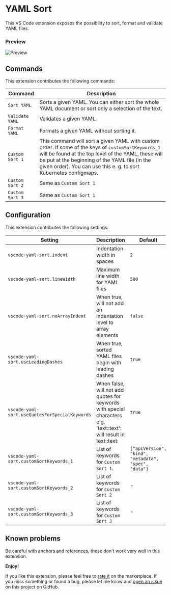 # YAML Sort
This VS Code extension exposes the possibility to sort, format and validate YAML files.

### Preview
![Preview](images/preview.gif)

## Commands
This extension contributes the following commands:

| Command                                        | Description                                                                                           |
|------------------------------------------------|-------------------------------------------------------------------------------------------------------|
| `Sort YAML`                                    | Sorts a given YAML. You can either sort the whole YAML document or sort only a selection of the text. |
| `Validate YAML`                                | Validates a given YAML.                                                                               |
| `Format YAML`                                  | Formats a given YAML without sorting it.                                                              |
| `Custom Sort 1`                                | This command will sort a given YAML with custom order. If some of the keys of `customSortKeywords_1` will be found at the top level of the YAML, these will be put at the beginning of the YAML file (in the given order). You can use this e. g. to sort Kubernetes configmaps. |
| `Custom Sort 2`                                | Same as `Custom Sort 1`                                                                               |
| `Custom Sort 3`                                | Same as `Custom Sort 1`                                                                               |


## Configuration
This extension contributes the following settings:

| Setting                                        | Description                                                                                                        | Default |
|------------------------------------------------|------------------------------------------------------------------------------------------------------------------- | ------- |
| `vscode-yaml-sort.indent`                      | Indentation width in spaces                                                                                        | `2`     |
| `vscode-yaml-sort.lineWidth`                   | Maximum line width for YAML files                                                                                  | `500`   |
| `vscode-yaml-sort.noArrayIndent`               | When true, will not add an indentation level to array elements                                                     | `false` |
| `vscode-yaml-sort.useLeadingDashes`            | When true, sorted YAML files begin with leading dashes                                                             | `true`  |
| `vscode-yaml-sort.useQuotesForSpecialKeywords` | When false, will not add quotes for keywords with special characters e.g. 'text::text': will result in text::text: | `true`  |
| `vscode-yaml-sort.customSortKeywords_1`        | List of keywords for `Custom Sort 1`.                                                                              | `["apiVersion", "kind", "metadata", "spec", "data"]`                       |
| `vscode-yaml-sort.customSortKeywords_2`        | List of keywords for `Custom Sort 2`                                                                               | -       |
| `vscode-yaml-sort.customSortKeywords_3`        | List of keywords for `Custom Sort 3`                                                                               | -       |

## Known problems
Be careful with anchors and references, these don't work very well in this extension.

**Enjoy!**

If you like this extension, please feel free to [rate it](https://marketplace.visualstudio.com/items?itemName=PascalReitermann93.vscode-yaml-sort&ssr=false#review-details) on the marketplace.
If you miss something or found a bug, please let me know and [open an issue](https://github.com/pascalre/vscode-yaml-sort/issues/new) on this project on GitHub.